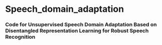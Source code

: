 # Speech_domain_adaptation

### Code for Unsupervised Speech Domain Adaptation Based on Disentangled Representation Learning for Robust Speech Recognition
